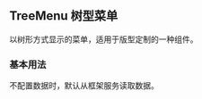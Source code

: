 <div class="demo-header">
<p class="overviewicon">
  <span class="wapi-form-treemenu"/>
</p>

## TreeMenu 树型菜单

<nova-uxlink widget-name="TreeMenu"></nova-uxlink>

以树形方式显示的菜单，适用于版型定制的一种组件。
</div>

### 基本用法

不配置数据时，默认从框架服务读取数据。

<nova-demo-view link="tree-menu/basic-usage"></nova-demo-view>

<br>

<nova-attributes link="tree-menu"></nova-attributes>
